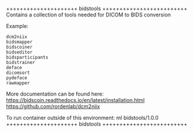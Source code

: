 

+++++++++++++++++++++ bidstools +++++++++++++++++++++++++
Contains a collection of tools needed for DICOM to BIDS conversion

Example:
```
dcm2niix
bidsmapper
bidscoiner
bidseditor
bidsparticipants
bidstrainer
deface
dicomsort
pydeface
rawmapper
```

More documentation can be found here:
https://bidscoin.readthedocs.io/en/latest/installation.html
https://github.com/rordenlab/dcm2niix


To run container outside of this environment: ml bidstools/1.0.0
+++++++++++++++++++++ bidstools +++++++++++++++++++++++++

